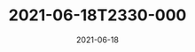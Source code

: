 ---
date: 2021-06-18
title: 2021-06-18T2330-000
hero: 2021/2021-06-18T2330-000.jpeg

# briefly describe the image…
alt: ''

# insert the closed caption text after the three-dash break…
# (include line-breaks, punctuation, and capitalization)
---